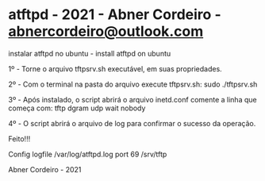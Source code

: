 # atftpd - 2021 - Abner Cordeiro - abnercordeiro@outlook.com
instalar atftpd no ubuntu - install atftpd on ubuntu

1º  - Torne o arquivo tftpsrv.sh executável, em suas propriedades.

2º  - Com o terminal na pasta do arquivo execute tftpsrv.sh:
            sudo ./tftpsrv.sh

3º  - Após instalado, o script abrirá o arquivo inetd.conf
            comente a linha que começa com: tftp dgram udp wait nobody
            
4º  - O script abrirá o arquivo de log para confirmar o sucesso da operação.

Feito!!!

Config
logfile /var/log/atftpd.log
port 69
/srv/tftp

Abner Cordeiro - 2021

